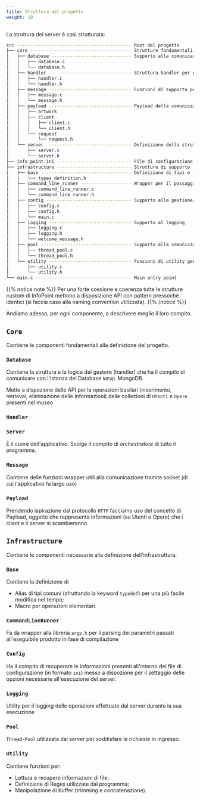 ```yaml
---
title: Struttura del progetto
weight: 10
---
```


La struttura del server è così strutturata:

```bash
src ------------------------------------------- Root del progetto
├── core -------------------------------------- Strutture fondamentali per la corretta esecuzione del server
│   ├── database ------------------------------ Supporto alla comunicazione con il database
│   │   ├── database.c
│   │   └── database.h
│   ├── handler ------------------------------- Struttura handler per comunicazione con il server
│   │   ├── handler.c
│   │   └── handler.h
│   ├── message ------------------------------- Funzioni di supporto per la comunicazione mediante socket
│   │   ├── message.c
│   │   └── message.h
│   ├── payload ------------------------------- Payload della comunicazione server <-> client
│   │   ├── artwork
│   │   ├── client
│   │   │   ├── client.c
│   │   │   └── client.h
│   │   └── request
│   │       └── request.h
│   └── server  ------------------------------- Definizione della struttura "server"
│       ├── server.c
│       └── server.h
├── info_point.ini ---------------------------- File di configurazione
├── infrastructure ---------------------------- Strutture di supporto
│   ├── base ---------------------------------- Definizione di tipi e funzioni di supporto
│   │   └── types_definition.h
│   ├── command_line_runner ------------------- Wrapper per il passaggio dei parametri al programma
│   │   ├── command_line_runner.c
│   │   └── command_line_runner.h
│   ├── config -------------------------------- Supporto alla gestione/parsing della configurazione
│   │   ├── config.c
│   │   ├── config.h
│   │   └── main.c
│   ├── logging ------------------------------- Supporto al logging
│   │   ├── logging.c
│   │   ├── logging.h
│   │   └── welcome_message.h
│   ├── pool ---------------------------------- Supporto alla comunicazione multi-threading
│   │   ├── thread_pool.c
│   │   └── thread_pool.h
│   └── utility ------------------------------- Funzioni di utility generiche
│       ├── utility.c
│       └── utility.h
└── main.c ------------------------------------ Main entry point
```


{{% notice note %}}
Per una forte coesione e coerenza tutte le strutture custom di InfoPoint mettono a disposizione API con pattern pressochè identici (si faccia caso alla naming convention utilizzata).
{{% /notice %}}

Andiamo adesso, per ogni componente, a descrivere meglio il loro compito.


## `Core`
Contiene le componenti fondamentali alla definizione del progetto.


### `Database`
Contiene la struttura e la logica del gestore (handler) che ha il compito di comunicare con l'istanza del Database `NOSQL` MongoDB.

Mette a dispozione delle API per le operazioni basilari (inserimento, retrieval, eliminazione delle informazioni) delle collezioni di `Utenti` e `Opere` presenti nel museo

### `Handler`
### `Server`
È il cuore dell'applicativo. Svolge il compito di *orchestratore* di tutto il programma.

### `Message`
Contiene delle funzioni wrapper utili alla comunicazione tramite socket (di cui l'applicativo fa largo uso)

### `Payload`
Prendendo ispirazione dal protocollo `HTTP` facciamo uso del concetto di Payload, oggetto che rappresenta informazioni (su Utenti e Opere) che i client e il server si scambieranno.

## `Infrastructure`
Contiene le componenti necessarie alla definizione dell'infrastruttura.

### `Base`
Contiene la definizione di
+ Alias di tipi comuni (sfruttando la keyword `typedef`) per una più facile modifica nel tempo;
+ Macro per operazioni elementari.

### `CommandLineRunner`
Fa da wrapper alla libreria `argp.h` per il parsing dei parametri passati all'eseguibile prodotto in fase di compilazione

### `Config`
Ha il compito di recuperare le informazioni presenti all'interno del file di configurazione (in formato `ini`) messo a dispozione per il settaggio delle opzioni necessarie all'esecuzione del server.

### `Logging`
Utility per il logging delle operazioni effettuate dal server durante la sua esecuzione

### `Pool`
`Thread-Pool` utilizzata dal server per soddisfare le richieste in ingresso.

### `Utility`
Contiene funzioni per:
+ Lettura e recupero informazioni di file;
+ Definizione di Regex utilizzate dal programma;
+ Manipolazione di buffer (trimming e concatenazione).
